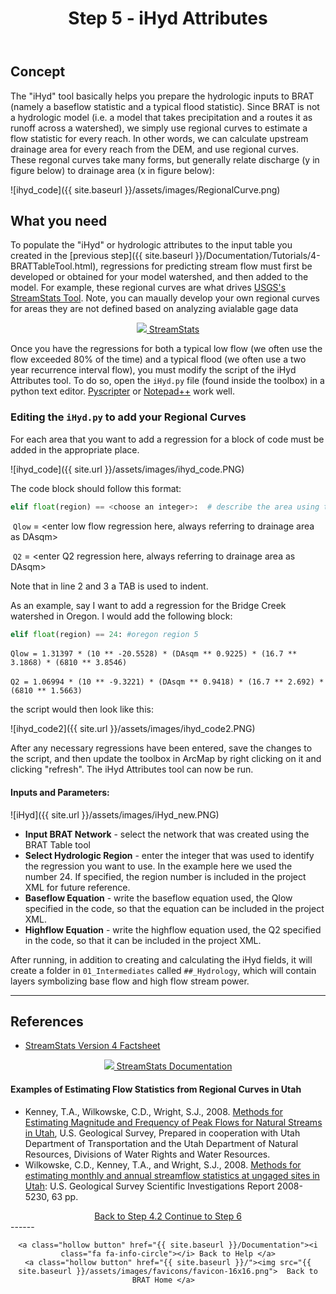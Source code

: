 ﻿---
title: Step 5 - iHyd Attributes
weight: 7
---

## Concept

The "iHyd" tool basically helps you prepare the hydrologic inputs to BRAT (namely a baseflow statistic and a typical flood statistic). Since BRAT is not a hydrologic model (i.e. a model that takes precipitation and a routes it as runoff across a watershed), we simply use regional curves to estimate a flow statistic for every reach. In other words, we can calculate upstream drainage area for every reach from the DEM, and use regional curves. These regonal curves take many forms, but generally relate discharge (y in figure below) to drainage area (x in figure below): 

![ihyd_code]({{ site.baseurl }}/assets/images/RegionalCurve.png)

## What you need

To populate the "iHyd" or hydrologic attributes to the input table you created in the [previous step]({{ site.baseurl }}/Documentation/Tutorials/4-BRATTableTool.html), regressions for predicting stream flow must first be developed or obtained for your model watershed, and then added to the model.  For example, these regional curves are what drives  [USGS's StreamStats Tool](https://streamstats.usgs.gov/ss/).  Note, you can maually develop your own regional curves for areas they are not defined based on analyzing avialable gage data

<div align="center">
	<a class="button secondary" href="https://streamstats.usgs.gov/ss/"><img src= "{{ site.baseurl }}/assets/images/logos/USGS_logo_White_50w.png"> StreamStats </a>
</div>

Once you have the regressions for both a typical low flow (we often use the flow exceeded 80% of the time) and a typical flood (we often use a two year recurrence interval flow), you must modify the script of the iHyd Attributes tool.  To do so, open the `iHyd.py` file (found inside the toolbox) in a python text editor.  [Pyscripter](https://sourceforge.net/projects/pyscripter/) or [Notepad++](https://notepad-plus-plus.org/) work well.

### Editing the `iHyd.py` to add your Regional Curves

For each area that you want to add a regression for a block of code must be added in the appropriate place.

![ihyd_code]({{ site.url }}/assets/images/ihyd_code.PNG)

The code block should follow this format:

``` python
elif float(region) == <choose an integer>:  # describe the area using the pound/hash sign in front
```
​    `Qlow` = <enter low flow regression here, always referring to drainage area as DAsqm>

​    `Q2` = <enter Q2 regression here, always referring to drainage area as DAsqm>

Note that in line 2 and 3 a TAB is used to indent.

As an example, say I want to add a regression for the Bridge Creek watershed in Oregon.  I would add the following block:
``` python
elif float(region) == 24: #oregon region 5
```

​    `Qlow = 1.31397 * (10 ** -20.5528) * (DAsqm ** 0.9225) * (16.7 ** 3.1868) * (6810 ** 3.8546)`

​   `Q2 = 1.06994 * (10 ** -9.3221) * (DAsqm ** 0.9418) * (16.7 ** 2.692) * (6810 ** 1.5663)` 

the script would then look like this:

![ihyd_code2]({{ site.url }}/assets/images/ihyd_code2.PNG)

After any necessary regressions have been entered, save the changes to the script, and then update the toolbox in ArcMap by right clicking on it and clicking "refresh".  The iHyd Attributes tool can now be run.

#### Inputs and Parameters:

![iHyd]({{ site.url }}/assets/images/iHyd_new.PNG)


- **Input BRAT Network**  - select the network that was created using the BRAT Table tool
- **Select Hydrologic Region** -  enter the integer that was used to identify the regression you want to use.  In the example here we used the number 24. If specified, the region number is included in the project XML for future reference.
- **Baseflow Equation** - write the baseflow equation used, the Qlow specified in the code, so that the equation can be included in the project XML.
- **Highflow Equation** - write the highflow equation used, the Q2 specified in the code, so that it can be included in the project XML.

After running, in addition to creating and calculating the iHyd fields, it will create a folder in `01_Intermediates` called `##_Hydrology`, which will contain layers symbolizing base flow and high flow stream power.

-----
## References

- [StreamStats Version 4 Factsheet](https://pubs.usgs.gov/fs/2017/3046/fs20173046.pdf)



<div align="center">
	<a class="button" href="https://water.usgs.gov/osw/streamstats/ss_documentation.html"><img src= "{{ site.baseurl }}/assets/images/logos/USGS_logo_White_50w.png"> StreamStats Documentation </a>
</div>

#### Examples of Estimating Flow Statistics from Regional Curves in Utah

- Kenney, T.A., Wilkowske, C.D., Wright, S.J., 2008. [Methods for Estimating Magnitude and Frequency of Peak Flows for Natural Streams in Utah](http://pubs.usgs.gov/sir/2007/5158/pdf/SIR2007_5158_v4.pdf), U.S. Geological Survey, Prepared in cooperation with Utah Department of Transportation and the Utah Department of Natural Resources, Divisions of Water Rights and Water Resources.  
- Wilkowske, C.D., Kenney, T.A., and Wright, S.J., 2008. [Methods for estimating monthly and annual streamflow statistics at ungaged sites in Utah](http://pubs.usgs.gov/sir/2008/5230): U.S. Geological Survey Scientific Investigations Report 2008-5230, 63 pp. 



<div align="center">
	<a class="hollow button" href="{{ site.baseurl }}/Documentation/Tutorials/4.2-BRATBraidHandler"><i class="fa fa-arrow-circle-left"></i> Back to Step 4.2 </a>
	<a class="hollow button" href="{{ site.baseurl }}/Documentation/Tutorials/6-BRATVegetationFIS"><i class="fa fa-arrow-circle-right"></i> Continue to Step 6 </a>
</div>	
------
<div align="center">

	<a class="hollow button" href="{{ site.baseurl }}/Documentation"><i class="fa fa-info-circle"></i> Back to Help </a>
	<a class="hollow button" href="{{ site.baseurl }}/"><img src="{{ site.baseurl }}/assets/images/favicons/favicon-16x16.png">  Back to BRAT Home </a>  
</div>